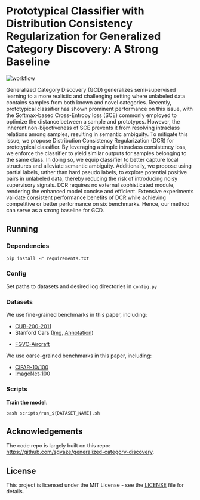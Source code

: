 # Prototypical Classifier with Distribution Consistency Regularization for Generalized Category Discovery: A Strong Baseline

![workflow](assets/dcr.png)

Generalized Category Discovery (GCD) generalizes semi-supervised learning to a more realistic and challenging  setting where unlabeled data contains samples from both known and novel categories. Recently, prototypical classifier has shown prominent performance on this issue, with the Softmax-based Cross-Entropy loss (SCE) commonly employed to optimize the distance between a sample and prototypes. However, the inherent non-bijectiveness of SCE prevents it from resolving intraclass relations among samples, resulting in semantic ambiguity. To mitigate this issue, we propose Distribution Consistency Regularization (DCR) for prototypical classifier. By leveraging a simple intraclass consistency loss, we enforce the classifier to yield similar outputs for samples belonging to the same class. In doing so, we equip classifier to better capture local structures and alleviate semantic ambiguity. Additionally, we propose using partial labels, rather than hard pseudo labels, to explore potential positive pairs in unlabeled data, thereby reducing the risk of introducing noisy supervisory signals. DCR requires no external sophisticated module, rendering the enhanced model concise and efficient. Extensive experiments validate consistent performance benefits of DCR while  achieving competitive or better performance on six benchmarks. Hence, our method can serve as a strong baseline for GCD.

## Running

### Dependencies

```
pip install -r requirements.txt
```

### Config

Set paths to datasets and desired log directories in ```config.py```


### Datasets

We use fine-grained benchmarks in this paper, including:

* [CUB-200-2011](http://www.vision.caltech.edu/visipedia-data/CUB-200-2011/CUB_200_2011.tgz)
* Stanford Cars ([Img](http://imagenet.stanford.edu/internal/car196/car_ims.tgz), [Annotation](http://imagenet.stanford.edu/internal/car196/cars_annos.mat))
- [FGVC-Aircraft](https://www.robots.ox.ac.uk/~vgg/data/fgvc-aircraft/)


We use oarse-grained benchmarks in this paper, including:

* [CIFAR-10/100](https://pytorch.org/vision/stable/datasets.html)
* [ImageNet-100](https://image-net.org/download.php)

### Scripts

**Train the model**:

```
bash scripts/run_${DATASET_NAME}.sh
```

## Acknowledgements

The code repo is largely built on this repo: https://github.com/sgvaze/generalized-category-discovery.

## License

This project is licensed under the MIT License - see the [LICENSE](LICENSE) file for details.
